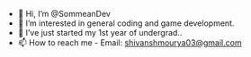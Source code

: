 - 👋 Hi, I’m @SommeanDev
- 👀 I’m interested in general coding and game development.
- 🌱 I’ve just started my 1st year of undergrad..
- 📫 How to reach me - Email: shivanshmourya03@gmail.com

<!---
SommeanDev/SommeanDev is a ✨ special ✨ repository because its `README.md` (this file) appears on your GitHub profile.
You can click the Preview link to take a look at your changes.
--->
